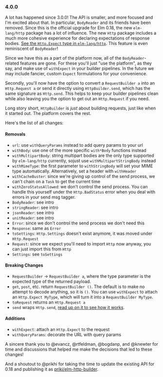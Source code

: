 ### 4.0.0

A lot has happened since 3.0.0! The API is smaller, and more focused and I'm
excited about that. In particular, `BodyReader` and its friends have been
removed. Since this is the official upgrade for Elm 0.18, the new
`elm-lang/http` package has a lot of influence. The new `Http` package includes
a much more cohesive experience for declaring expectations of response bodies.
[See the `Http.Expect` type in `elm-lang/http`](http://package.elm-lang.org/packages/elm-lang/http/1.0.0/Http#Expect).
This feature is even reminiscent of `BodyReader`!

Since we have this as a part of the platform now, all of the `BodyReader`-
related features are gone. For these you'll just "use the platform", as they
say, and make use of `withExpect` in your builder pipelines. In the future
we may include fancier, custom `Expect` formulations for your convenience.

Secondly, you'll now have the option to convert a `RequestBuilder a` into an
`Http.Request a` or send it directly using `HttpBuilder.send`, which has the
same signature as `Http.send`. This helps to keep your builder pipelines clean
while also leaving you the option to get out an `Http.Request` if you need.

Long story short, `HttpBuilder` is _just_ about building requests, just like
when it started out. The platform covers the rest.

Here's the list of all changes:

#### Removals
- `url`: use `withQueryParams` instead to add query params to your url
- `withBody`: use one of the more specific `with*Body` functions instead
- `withMultipartBody`: string multipart bodies are the only type supported by
  `elm-lang/http` currently, sojust use `withMultipartStringBody` instead
- `withMimeType`: the first parameter to `withStringBody` will set your MIME
  type automatically. Alternatively, set a header with `withHeader`
- `withCacheBuster`: since we're giving up control of the send process, we can't
  chain on a `Task` to get the current time
- `withZeroStatusAllowed`: we don't control the send process. You can handle
  this yourself under the `Http.BadStatus` error when you deal with errors in
  your send msg tagger.
- `BodyReader`: see intro
- `stringReader`: see intro
- `jsonReader`: see intro
- `unitReader`: see intro
- `Error`: since we don't control the send process we don't need this
- `Response`: same as `Error`
- `toSettings`: `Http.Settings` doesn't exist anymore, it was moved under
  `Http.Request`
- `Request`: since we expect you'll need to import `Http` now anyway, you can
  just import this from `Http`
- `Settings`: see `toSettings`


#### Breaking Changes
- `RequestBuilder` -> `RequestBuilder a`, where the type parameter is the
  expected type of the returned payload.
- `get`, `post`, etc. return `RequestBuilder ()`. The default is to make no
  attempt to decode anything, so it is `()`. You can use `withExpect` to attach
  an `Http.Expect MyType`, which will turn it into a `RequestBuilder MyType`.
- `toRequest` returns an `Http.Request a`
- `send` wraps `Http.send`, [read up on it to see how it works](http://package.elm-lang.org/packages/elm-lang/http/1.0.0/Http#send).


#### Additions
- `withExpect`: attach an `Http.Expect` to the request
- `withQueryParams`: decorate the URL with query params

A sincere thank you to @evancz, @rtfeldman, @bogdanp, and @knewter for time and
discussions that helped me make the decisions that led to these changes!

And a shoutout to @prikhi for taking the time to update the existing API for
0.18 and publishing it as [priki/elm-http-builder](http://package.elm-lang.org/packages/prikhi/elm-http-builder/latest).
